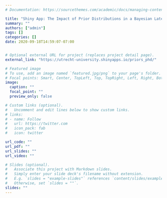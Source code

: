 ```yaml
---
# Documentation: https://sourcethemes.com/academic/docs/managing-content/

title: "Shiny App: The Impact of Prior Distributions in a Bayesian Latent Growth Model"
summary: ""
authors: ["admin"]
tags: []
categories: []
date: 2020-09-18T14:59:07-07:00


# Optional external URL for project (replaces project detail page).
external_link: "https://utrecht-university.shinyapps.io/priors_phd/"

# Featured image
# To use, add an image named `featured.jpg/png` to your page's folder.
# Focal points: Smart, Center, TopLeft, Top, TopRight, Left, Right, BottomLeft, Bottom, BottomRight.
image:
  caption: ""
  focal_point: ""
  preview_only: false

# Custom links (optional).
#   Uncomment and edit lines below to show custom links.
# links:
# - name: Follow
#   url: https://twitter.com
#   icon_pack: fab
#   icon: twitter

url_code: ""
url_pdf: ""
url_slides: ""
url_video: ""

# Slides (optional).
#   Associate this project with Markdown slides.
#   Simply enter your slide deck's filename without extension.
#   E.g. `slides = "example-slides"` references `content/slides/example-slides.md`.
#   Otherwise, set `slides = ""`.
slides: ""
---
```

